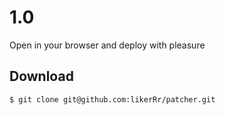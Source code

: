 # <Patcher> 1.0

Open in your browser and deploy with pleasure

## Download

```
$ git clone git@github.com:likerRr/patcher.git
```